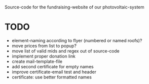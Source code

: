 Source-code for the fundraising-website of our photovoltaic-system

# TODO
- element-naming according to flyer (numbered or named roofs)?
- move prices from list to popup?
- move list of valid mids and regex out of source-code
- implement proper donation link
- create mail-template-file
- add second certificate for empty names
- improve certificate-email test and header
- certificate: use better formatted names